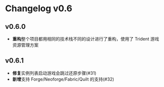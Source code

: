 ﻿# Changelog v0.6

## v0.6.0

- **重构**整个项目都用相同的技术栈不同的设计进行了重构，使用了 Trident 游戏资源管理方案

## v0.6.1

- **修复**实例列表启动游戏会跳过还原步骤(#31)
- **新增**支持 Forge/Neoforge/Fabric/Quilt 的支持(#32)